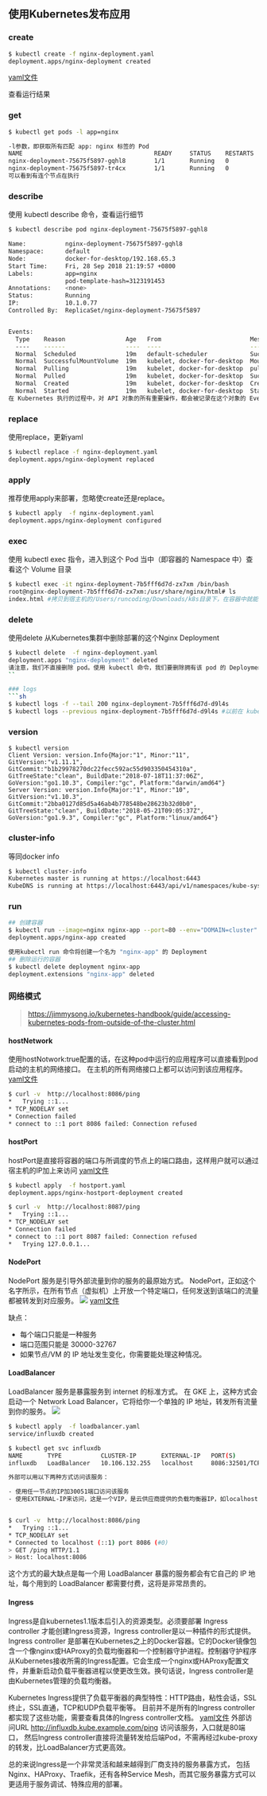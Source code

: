 ## 使用Kubernetes发布应用
### create

```sh
$ kubectl create -f nginx-deployment.yaml
deployment.apps/nginx-deployment created
```
[yaml文件](yaml/nginx-deployment.yaml ':include :type=code')

查看运行结果

### get
```sh
$ kubectl get pods -l app=nginx

-l参数，即获取所有匹配 app: nginx 标签的 Pod
NAME                                     READY     STATUS    RESTARTS   AGE
nginx-deployment-75675f5897-gqhl8        1/1       Running   0          10m
nginx-deployment-75675f5897-tr4cx        1/1       Running   0          10m
可以看到有连个节点在执行
```

### describe
 使用 kubectl describe 命令，查看运行细节

```sh
$ kubectl describe pod nginx-deployment-75675f5897-gqhl8

Name:           nginx-deployment-75675f5897-gqhl8
Namespace:      default
Node:           docker-for-desktop/192.168.65.3
Start Time:     Fri, 28 Sep 2018 21:19:57 +0800
Labels:         app=nginx
                pod-template-hash=3123191453
Annotations:    <none>
Status:         Running
IP:             10.1.0.77
Controlled By:  ReplicaSet/nginx-deployment-75675f5897


Events:
  Type    Reason                 Age   From                         Message
  ----    ------                 ----  ----                         -------
  Normal  Scheduled              19m   default-scheduler            Successfully assigned nginx-deployment-75675f5897-gqhl8 to docker-for-desktop
  Normal  SuccessfulMountVolume  19m   kubelet, docker-for-desktop  MountVolume.SetUp succeeded for volume "default-token-5g96z"
  Normal  Pulling                19m   kubelet, docker-for-desktop  pulling image "nginx:1.7.9"
  Normal  Pulled                 19m   kubelet, docker-for-desktop  Successfully pulled image "nginx:1.7.9"
  Normal  Created                19m   kubelet, docker-for-desktop  Created container
  Normal  Started                19m   kubelet, docker-for-desktop  Started container
在 Kubernetes 执行的过程中，对 API 对象的所有重要操作，都会被记录在这个对象的 Events 里，并且显示在 kubectl describe 指令返回的结果中。
```

### replace
使用replace，更新yaml

```sh
$ kubectl replace -f nginx-deployment.yaml
deployment.apps/nginx-deployment replaced

```

### apply
推荐使用apply来部署，忽略使create还是replace。
```sh
$ kubectl apply  -f nginx-deployment.yaml
deployment.apps/nginx-deployment configured

```

### exec
使用 kubectl exec 指令，进入到这个 Pod 当中（即容器的 Namespace 中）查看这个 Volume 目录
```sh
$ kubectl exec -it nginx-deployment-7b5fff6d7d-zx7xm /bin/bash
root@nginx-deployment-7b5fff6d7d-zx7xm:/usr/share/nginx/html# ls
index.html #拷贝到宿主机的/Users/runcoding/Downloads/k8s目录下，在容器中就能看到

```

### delete
使用delete 从Kubernetes集群中删除部署的这个Nginx Deployment

```sh
$ kubectl delete  -f nginx-deployment.yaml
deployment.apps "nginx-deployment" deleted
请注意，我们不直接删除 pod。使用 kubectl 命令，我们要删除拥有该 pod 的 Deployment。如果我们直接删除pod，Deployment 将会重新创建该 pod。
``

### logs
```sh
$ kubectl logs -f --tail 200 nginx-deployment-7b5fff6d7d-d9l4s
$ kubectl logs --previous nginx-deployment-7b5fff6d7d-d9l4s #以前在 kubernetes 中执行的输出
```

### version
```
$ kubectl version
Client Version: version.Info{Major:"1", Minor:"11", GitVersion:"v1.11.1", GitCommit:"b1b29978270dc22fecc592ac55d903350454310a", GitTreeState:"clean", BuildDate:"2018-07-18T11:37:06Z", GoVersion:"go1.10.3", Compiler:"gc", Platform:"darwin/amd64"}
Server Version: version.Info{Major:"1", Minor:"10", GitVersion:"v1.10.3", GitCommit:"2bba0127d85d5a46ab4b778548be28623b32d0b0", GitTreeState:"clean", BuildDate:"2018-05-21T09:05:37Z", GoVersion:"go1.9.3", Compiler:"gc", Platform:"linux/amd64"}

```

### cluster-info
等同docker info
```sh
$ kubectl cluster-info
Kubernetes master is running at https://localhost:6443
KubeDNS is running at https://localhost:6443/api/v1/namespaces/kube-system/services/kube-dns:dns/proxy

```

### run
```sh
## 创建容器
$ kubectl run --image=nginx nginx-app --port=80 --env="DOMAIN=cluster"
deployment.apps/nginx-app created

使用kubectl run 命令将创建一个名为 "nginx-app" 的 Deployment
## 删除运行的容器
$ kubectl delete deployment nginx-app
deployment.extensions "nginx-app" deleted
```

### 网络模式
> https://jimmysong.io/kubernetes-handbook/guide/accessing-kubernetes-pods-from-outside-of-the-cluster.html
#### hostNetwork
使用hostNotwork:true配置的话，在这种pod中运行的应用程序可以直接看到pod启动的主机的网络接口。
在主机的所有网络接口上都可以访问到该应用程序。
[yaml文件](yaml/network/hostnetwork.yaml ':include :type=code')

```sh
$ curl -v  http://localhost:8086/ping
*   Trying ::1...
* TCP_NODELAY set
* Connection failed
* connect to ::1 port 8086 failed: Connection refused

```
#### hostPort
hostPort是直接将容器的端口与所调度的节点上的端口路由，这样用户就可以通过宿主机的IP加上来访问
[yaml文件](yaml/network/hostport.yaml ':include :type=code')
```sh
$ kubectl apply  -f hostport.yaml
deployment.apps/nginx-hostport-deployment created

$ curl -v  http://localhost:8087/ping
*   Trying ::1...
* TCP_NODELAY set
* Connection failed
* connect to ::1 port 8087 failed: Connection refused
*   Trying 127.0.0.1...

```
#### NodePort
NodePort 服务是引导外部流量到你的服务的最原始方式。
NodePort，正如这个名字所示，在所有节点（虚拟机）上开放一个特定端口，任何发送到该端口的流量都被转发到对应服务。
![](http://dockone.io/uploads/article/20180409/d62babdf90dfd03c7bb7de7ea5207ee6.png)
[yaml文件](yaml/network/nodeport.yaml ':include :type=code')

缺点：
- 每个端口只能是一种服务
- 端口范围只能是 30000-32767
- 如果节点/VM 的 IP 地址发生变化，你需要能处理这种情况。

#### LoadBalancer
LoadBalancer 服务是暴露服务到 internet 的标准方式。
在 GKE 上，这种方式会启动一个 Network Load Balancer，它将给你一个单独的 IP 地址，转发所有流量到你的服务。
![](http://dockone.io/uploads/article/20180409/87dd7e06cfc7c1b4571d62bc838bd64d.png)
```sh
$ kubectl apply  -f loadbalancer.yaml
service/influxdb created

$ kubectl get svc influxdb
NAME       TYPE           CLUSTER-IP       EXTERNAL-IP   PORT(S)          AGE
influxdb   LoadBalancer   10.106.132.255   localhost     8086:32501/TCP   1m

外部可以用以下两种方式访问该服务：

- 使用任一节点的IP加30051端口访问该服务
- 使用EXTERNAL-IP来访问，这是一个VIP，是云供应商提供的负载均衡器IP，如localhost:8086。


$ curl -v  http://localhost:8086/ping
*   Trying ::1...
* TCP_NODELAY set
* Connected to localhost (::1) port 8086 (#0)
> GET /ping HTTP/1.1
> Host: localhost:8086

```
这个方式的最大缺点是每一个用 LoadBalancer 暴露的服务都会有它自己的 IP 地址，每个用到的 LoadBalancer 都需要付费，这将是非常昂贵的。

#### Ingress
Ingress是自kubernetes1.1版本后引入的资源类型。必须要部署 Ingress controller 才能创建Ingress资源，Ingress controller是以一种插件的形式提供。Ingress controller 是部署在Kubernetes之上的Docker容器。它的Docker镜像包含一个像nginx或HAProxy的负载均衡器和一个控制器守护进程。控制器守护程序从Kubernetes接收所需的Ingress配置。它会生成一个nginx或HAProxy配置文件，并重新启动负载平衡器进程以使更改生效。换句话说，Ingress controller是由Kubernetes管理的负载均衡器。

Kubernetes Ingress提供了负载平衡器的典型特性：HTTP路由，粘性会话，SSL终止，SSL直通，TCP和UDP负载平衡等。
目前并不是所有的Ingress controller都实现了这些功能，需要查看具体的Ingress controller文档。
[yaml文件](yaml/network/ingress.yaml ':include :type=code')
外部访问URL http://influxdb.kube.example.com/ping 访问该服务，入口就是80端口，
然后Ingress controller直接将流量转发给后端Pod，不需再经过kube-proxy的转发，比LoadBalancer方式更高效。

总的来说Ingress是一个非常灵活和越来越得到厂商支持的服务暴露方式，
包括Nginx、HAProxy、Traefik，还有各种Service Mesh，而其它服务暴露方式可以更适用于服务调试、特殊应用的部署。


